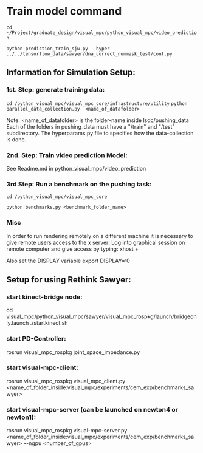 # Train model command

`cd ~/Project/graduate_design/visual_mpc/python_visual_mpc/video_prediction`

`python prediction_train_sjw.py --hyper ../../tensorflow_data/sawyer/dna_correct_nummask_test/conf.py`





## Information for Simulation Setup:



### 1st. Step: generate training data:

```cd /python_visual_mpc/visual_mpc_core/infrastructure/utility```
```python parallel_data_collection.py  <name_of_datafolder>```

Note: <name_of_datafolder> is the folder-name inside lsdc/pushing_data
Each of the folders in pushing_data must have a "/train" and "/test" subdirectory.
The hyperparams.py file to specifies how the data-collection is done.

### 2nd. Step: Train video prediction Model:
See Readme.md in python_visual_mpc/video_prediction

### 3rd Step: Run a benchmark on the pushing task:
```cd /python_visual_mpc/visual_mpc_core```

```python benchmarks.py <benchmark_folder_name>```

### Misc
In order to run rendering remotely on a different machine it is necessary to give remote users access to the x server:
Log into graphical session on remote computer and give access by typing:
xhost +

Also set the DISPLAY variable
export DISPLAY=:0

## Setup for using Rethink Sawyer:

### start kinect-bridge node:
cd visual_mpc/python_visual_mpc/sawyer/visual_mpc_rospkg/launch/bridgeonly.launch
./startkinect.sh

### start PD-Controller:
rosrun visual_mpc_rospkg joint_space_impedance.py


### start visual-mpc-client:
rosrun visual_mpc_rospkg visual_mpc_client.py <name_of_folder_inside:visual_mpc/experiments/cem_exp/benchmarks_sawyer>

### start visual-mpc-server (can be launched on newton4 or newton1):
rosrun visual_mpc_rospkg visual-mpc-server.py <name_of_folder_inside:visual_mpc/experiments/cem_exp/benchmarks_sawyer> --ngpu <number_of_gpus>
